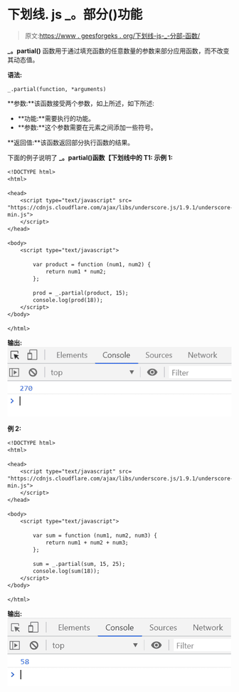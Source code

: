 # 下划线. js _。部分()功能

> 原文:[https://www . geesforgeks . org/下划线-js-_-分部-函数/](https://www.geeksforgeeks.org/underscore-js-_-partial-function/)

**_。partial()** 函数用于通过填充函数的任意数量的参数来部分应用函数，而不改变其动态值。

**语法:**

```
_.partial(function, *arguments)
```

**参数:**该函数接受两个参数，如上所述，如下所述:

*   **功能:**需要执行的功能。
*   **参数:**这个参数需要在元素之间添加一些符号。

**返回值:**该函数返回部分执行函数的结果。

下面的例子说明了 **_。partial()函数【下划线中的 T1:
**示例 1:****

```
<!DOCTYPE html>
<html>

<head>
    <script type="text/javascript" src=
"https://cdnjs.cloudflare.com/ajax/libs/underscore.js/1.9.1/underscore-min.js">
    </script>
</head>

<body>
    <script type="text/javascript">

        var product = function (num1, num2) {
            return num1 * num2;
        };

        prod = _.partial(product, 15);
        console.log(prod(18));
    </script>
</body>

</html>
```

**输出:**
![](img/53712a0051a87f59affa46b0acc4e3fb.png)

**例 2:**

```
<!DOCTYPE html>
<html>

<head>
    <script type="text/javascript" src=
"https://cdnjs.cloudflare.com/ajax/libs/underscore.js/1.9.1/underscore-min.js">
    </script>
</head>

<body>
    <script type="text/javascript">

        var sum = function (num1, num2, num3) {
            return num1 + num2 + num3;
        };

        sum = _.partial(sum, 15, 25);
        console.log(sum(18));
    </script>
</body>

</html>
```

**输出:**
![](img/460766f1593e6342f1531d5f6162a04b.png)